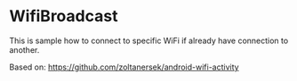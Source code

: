 # WifiBroadcast
This is sample how to connect to specific WiFi if already have connection to another.

Based on: https://github.com/zoltanersek/android-wifi-activity
